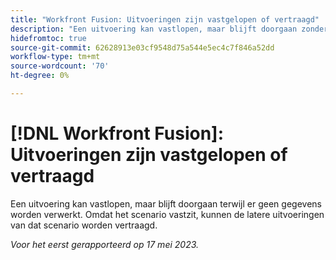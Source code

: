 ```yaml
---
title: "Workfront Fusion: Uitvoeringen zijn vastgelopen of vertraagd"
description: "Een uitvoering kan vastlopen, maar blijft doorgaan zonder dat gegevens worden verwerkt. Omdat het scenario vastzit, kunnen de latere uitvoeringen van dat scenario worden vertraagd."
hidefromtoc: true
source-git-commit: 62628913e03cf9548d75a544e5ec4c7f846a52dd
workflow-type: tm+mt
source-wordcount: '70'
ht-degree: 0%

---
```



# [!DNL Workfront Fusion]: Uitvoeringen zijn vastgelopen of vertraagd

Een uitvoering kan vastlopen, maar blijft doorgaan terwijl er geen gegevens worden verwerkt. Omdat het scenario vastzit, kunnen de latere uitvoeringen van dat scenario worden vertraagd.

_Voor het eerst gerapporteerd op 17 mei 2023._

